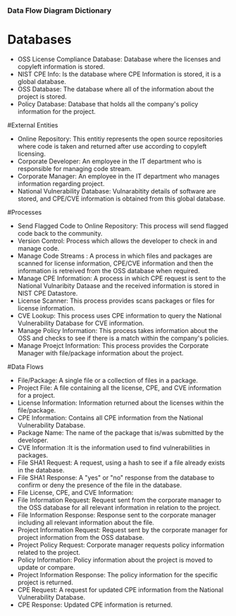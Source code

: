### Data Flow Diagram Dictionary

# Databases
* OSS License Compliance Database: Database where the licenses and copyleft information is stored.
* NIST CPE Info: Is the database where CPE Information is stored, it is a global database.
* OSS Database: The database where all of the information about the project is stored.
* Policy Database: Database that holds all the company's policy information for the project.

#External Entities
* Online Repository: This entitiy represents the open source repositories where code is taken and returned after use according to copyleft licensing.
* Corporate Developer: An employee in the IT department who is responsible for managing code stream.
* Corporate Manager: An employee in the IT department who manages information regarding project.
* National Vulnerability Database: Vulnarabitity details of software are stored, and CPE/CVE information is obtained from this global database.

#Processes
* Send Flagged Code to Online Repository: This process will send flagged code back to the community.
* Version Control: Process which allows the developer to check in and manage code.
* Manage Code Streams : A process in which files and packages are scanned for license information, CPE/CVE information and then the information is retreived from the OSS database when required.
* Manage CPE Information: A process in which CPE request is sent to the National Vulnaribity Dataase and the received information is stored in NIST CPE Datastore.
* License Scanner: This process provides scans packages or files for license information.  
* CVE Lookup: This process uses CPE information to query the National Vulnerability Database for CVE information.
* Manage Policy Information: This process takes information about the OSS and checks to see if there is a match within the company's policies.
* Manage Proejct Information: This process provides the Corporate Manager with file/package information about the project.

#Data Flows
* File/Package: A single file or a collection of files in a package.
* Project File: A file containing all the license, CPE, and CVE information for a project.
* License Information: Information returned about the licenses within the file/package.
* CPE Information: Contains all CPE information from the National Vulnerability Database.
* Package Name: The name of the package that is/was submitted by the developer.
* CVE Information :It is the information used to find vulnerabilities in packages.
* File SHA1 Request: A request, using a hash to see if a file already exists in the database.
* File SHA1 Response: A "yes" or "no" response from the database to confirm or deny the presence of the file in the database.
* File License, CPE, and CVE Information: 
* File Information Request: Request sent from the corporate manager to the OSS database for all relevant information in relation to the project.
* File Information Response: Response sent to the corporate manager including all relevant information about the file.
* Project Information Request: Request sent by the corporate manager for project information from the OSS database.
* Project Policy Request: Corporate manager requests policy information related to the project.
* Policy Information: Policy information about the project is moved to update or compare.
* Project Information Response: The policy information for the specific project is returned.
* CPE Request: A request for updated CPE information from the National Vulnerability Database.
* CPE Response: Updated CPE information is returned.
